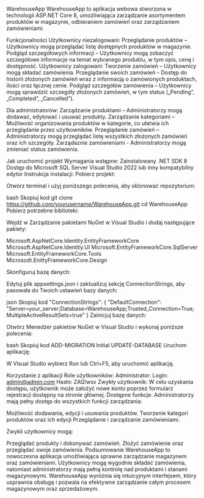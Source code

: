 WarehouseApp
WarehouseApp to  aplikacja webowa stworzona w technologii ASP.NET Core 8, umożliwiająca zarządzanie asortymentem produktów  w magazynie, odbieraniem zamówień oraz zarządzaniem zamówieniami.

Funkcjonalności
Użytkownicy niezalogowani:
Przeglądanie produktów – Użytkownicy mogą przeglądać listę dostępnych produktów w magazynie.
Podgląd szczegółowych informacji – Użytkownicy mogą zobaczyć szczegółowe informacje na temat wybranego produktu, w tym opis, cenę i dostępność.
Użytkownicy zalogowani:
Tworzenie zamówień – Użytkownicy mogą składać zamówienia.
Przeglądanie swoich zamówień – Dostęp do historii złożonych zamówień wraz z informacją o zamówionych produktach, ilości oraz łącznej cenie.
Podgląd szczegółów zamówienia – Użytkownicy mogą sprawdzić szczegóły złożonych zamówień, w tym status („Pending”, „Completed”, „Cancelled”).

Dla administratorów:
Zarządzanie produktami – Administratorzy mogą dodawać, edytować i usuwać produkty.
Zarządzanie kategoriami – Możliwość organizowania produktów w kategorie, co ułatwia ich przeglądanie przez użytkowników.
Przeglądanie zamówień – Administratorzy mogą przeglądać listę wszystkich złożonych zamówień oraz ich szczegóły.
Zarządaznie zamówieniami - Administratorzy mogą zmieniać status zamówienia.

Jak uruchomić projekt
Wymagania wstępne:
Zainstalowany .NET SDK 8
Dostęp do Microsoft SQL Server
Visual Studio 2022 lub inny kompatybilny edytor
Instrukcja instalacji:
Pobierz projekt:

Otwórz terminal i użyj poniższego polecenia, aby sklonować repozytorium:

bash
Skopiuj kod
git clone https://github.com/yourusername/WarehouseApp.git
cd WarehouseApp
Pobierz potrzebne biblioteki:

Wejdź w Zarządzanie pakietami NuGet w Visual Studio i dodaj następujące pakiety:

Microsoft.AspNetCore.Identity.EntityFrameworkCore
Microsoft.AspNetCore.Identity.UI
Microsoft.EntityFrameworkCore.SqlServer
Microsoft.EntityFrameworkCore.Tools
Microsodt.EnittyFrameworkCore.Design

Skonfiguruj bazę danych:

Edytuj plik appsettings.json i zaktualizuj sekcję ConnectionStrings, aby pasowała do Twoich ustawień bazy danych:

json
Skopiuj kod
"ConnectionStrings": {
    "DefaultConnection": "Server=your_server;Database=WarehouseApp;Trusted_Connection=True;MultipleActiveResultSets=true"
}
Zainicjuj bazę danych:

Otwórz Menedżer pakietów NuGet w Visual Studio i wykonaj poniższe polecenia:

bash
Skopiuj kod
ADD-MIGRATION Initial
UPDATE-DATABASE
Uruchom aplikację:

W Visual Studio wybierz Run lub Ctrl+F5, aby uruchomić aplikację.

Korzystanie z aplikacji
Role użytkowników:
Administrator:
Login: admin@admin.com
Hasło: ZAQ!wsx
Zwykły użytkownik:
W celu uzyskania dostępu, użytkownik może założyć nowe konto poprzez formularz rejestracji dostępny na stronie głównej.
Dostępne funkcje:
Administratorzy mają pełny dostęp do wszystkich funkcji zarządzania:

Możliwość dodawania, edycji i usuwania produktów.
Tworzenie kategori produktów oraz ich edycji
Przeglądanie i zarządzanie zamówieniami.

Zwykli użytkownicy mogą:

Przeglądać produkty i dokonywać zamówień.
Złożyć zamówienie oraz przeglądać swoje zamówienia.
Podsumowanie
WarehouseApp to nowoczesna aplikacja umożliwiająca sprawne zarządzanie magazynem oraz zamówieniami. Użytkownicy mogą wygodnie składać zamówienia, natomiast administratorzy mają pełną kontrolę nad produktami i stanami magazynowymi. WarehouseApp wyróżnia się intuicyjnym interfejsem, który usprawnia obsługę i pozwala na efektywne zarządzanie całym procesem magazynowym oraz sprzedażowym.

